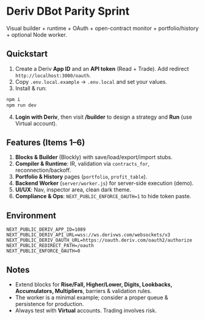 # Deriv DBot Parity Sprint

Visual builder + runtime + OAuth + open-contract monitor + portfolio/history + optional Node worker.

## Quickstart
1. Create a Deriv **App ID** and an **API token** (Read + Trade). Add redirect `http://localhost:3000/oauth`.
2. Copy `.env.local.example` → `.env.local` and set your values.
3. Install & run:
```bash
npm i
npm run dev
```
4. **Login with Deriv**, then visit **/builder** to design a strategy and **Run** (use Virtual account).

## Features (Items 1–6)
1) **Blocks & Builder** (Blockly) with save/load/export/import stubs.  
2) **Compiler & Runtime**: IR, validation via `contracts_for`, reconnection/backoff.  
3) **Portfolio & History** pages (`portfolio`, `profit_table`).  
4) **Backend Worker** (`server/worker.js`) for server-side execution (demo).  
5) **UI/UX**: Nav, inspector area, clean dark theme.  
6) **Compliance & Ops**: `NEXT_PUBLIC_ENFORCE_OAUTH=1` to hide token paste.

## Environment
```
NEXT_PUBLIC_DERIV_APP_ID=1089
NEXT_PUBLIC_DERIV_API_URL=wss://ws.derivws.com/websockets/v3
NEXT_PUBLIC_DERIV_OAUTH_URL=https://oauth.deriv.com/oauth2/authorize
NEXT_PUBLIC_REDIRECT_PATH=/oauth
NEXT_PUBLIC_ENFORCE_OAUTH=0
```

## Notes
- Extend blocks for **Rise/Fall, Higher/Lower, Digits, Lookbacks, Accumulators, Multipliers**, barriers & validation rules.
- The worker is a minimal example; consider a proper queue & persistence for production.
- Always test with **Virtual** accounts. Trading involves risk.
